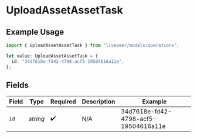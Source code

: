 # UploadAssetAssetTask

## Example Usage

```typescript
import { UploadAssetAssetTask } from "livepeer/models/operations";

let value: UploadAssetAssetTask = {
  id: "34d7618e-fd42-4798-acf5-19504616a11e",
};
```

## Fields

| Field                                | Type                                 | Required                             | Description                          | Example                              |
| ------------------------------------ | ------------------------------------ | ------------------------------------ | ------------------------------------ | ------------------------------------ |
| `id`                                 | *string*                             | :heavy_check_mark:                   | N/A                                  | 34d7618e-fd42-4798-acf5-19504616a11e |